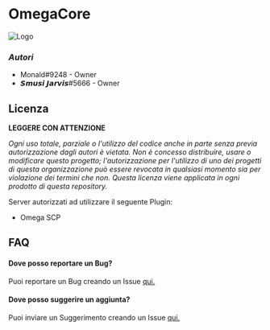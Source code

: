 # **OmegaCore**
![Logo](https://cdn.discordapp.com/attachments/474299532801474562/1083491678897311784/OmegaCore_Logo.PNG)
### *Autori*

- Monald#9248 - Owner
- 𝙎𝙢𝙪𝙨𝙞 𝙅𝙖𝙧𝙫𝙞𝙨#5666 - Owner

## Licenza

**LEGGERE CON ATTENZIONE**

*Ogni uso totale, parziale o l'utilizzo del codice anche in parte senza previa autorizzazione dagli autori è vietata. Non è concesso distribuire, usare o modificare questo progetto; l'autorizzazione per l'utilizzo di uno dei progetti di questa organizzazione può essere revocata in qualsiasi momento sia per violazione dei termini che non. Questa licenza viene applicata in ogni prodotto di questa repository.*


Server autorizzati ad utilizzare il seguente Plugin:

- Omega SCP

    
## FAQ

#### Dove posso reportare un Bug?

Puoi reportare un Bug creando un Issue [qui.](https://github.com/Omega-SCP/OmegaCore-Issue/issues)

#### Dove posso suggerire un aggiunta?

Puoi inviare un Suggerimento creando un Issue [qui.](https://github.com/Omega-SCP/OmegaCore-Suggestions/issues)

